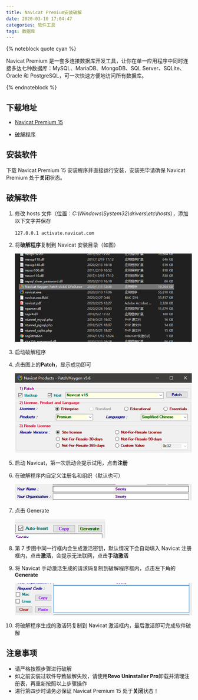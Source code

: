 ```yaml
---
title: Navicat Premium安装破解
date: 2020-03-10 17:04:47
categories: 软件工具
tags: 数据库
---
```


{% noteblock quote cyan %}

Navicat Premium 是一套多连接数据库开发工具，让你在单一应用程序中同时连接多达七种数据库：MySQL、MariaDB、MongoDB、SQL Server、SQLite、Oracle 和 PostgreSQL，可一次快速方便地访问所有数据库。

{% endnoteblock %}

<!-- more -->

## 下载地址

-   [Navicat Premium 15](http://download.navicat.com.cn/download/navicat150_premium_cs_x64.exe)

-   [破解程序](https://acgfate-dl.oss-cn-shanghai.aliyuncs.com/win-software/Navicat%20Keygen%20Patch%20v5.6.0%20DFoX.exe)

## 安装软件

下载 Navicat Premium 15 安装程序并直接运行安装，安装完毕请确保 Navicat Premium 处于**关闭**状态。

## 破解软件

1. 修改 hosts 文件（位置：_C:\Windows\System32\drivers\etc\hosts_），添加以下文字并保存

    `127.0.0.1 activate.navicat.com`

2. 将**破解程序**复制到 Navicat 安装目录（如图）

    ![](Navicat-Premium%E5%AE%89%E8%A3%85%E7%A0%B4%E8%A7%A3/image-20200617185711474.png)

3. 启动破解程序

4. 点击图上的**Patch**，显示成功即可

    ![](Navicat-Premium%E5%AE%89%E8%A3%85%E7%A0%B4%E8%A7%A3/%E6%89%B9%E6%B3%A8%202020-03-10%20170801-1583831824598.png)

5. 启动 Navicat，第一次启动会提示试用，点击**注册**

6. 在破解程序内自定义注册名和组织（默认也可）

    ![](Navicat-Premium%E5%AE%89%E8%A3%85%E7%A0%B4%E8%A7%A3/%E6%89%B9%E6%B3%A8%202020-03-10%20170820-1583831875329.png)

7. 点击 Generate

    ![](Navicat-Premium%E5%AE%89%E8%A3%85%E7%A0%B4%E8%A7%A3/%E6%89%B9%E6%B3%A8%202020-03-10%20170832.png)

8. 第 7 步图中同一行框内会生成激活密钥，默认情况下会自动填入 Navicat 注册框内，点击**激活**，会提示无法联网，点击**手动激活**

9. 将 Navicat 手动激活生成的请求码复制到破解程序框内，点击左下角的**Generate**

    ![](Navicat-Premium%E5%AE%89%E8%A3%85%E7%A0%B4%E8%A7%A3/%E6%89%B9%E6%B3%A8%202020-03-10%20170920.png)

10. 将破解程序生成的激活码复制到 Navicat 激活框内，最后激活即可完成软件破解

## 注意事项

-   请严格按照步骤进行破解
-   如之前安装过软件导致破解失败，请使用**Revo Uninstaller Pro**卸载并清理注册表，再重新按照以上步骤操作
-   进行第四步时请务必保证 Navicat Premium 15 处于**关闭**状态！
